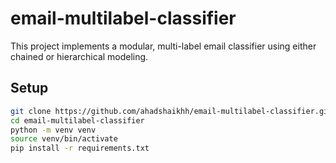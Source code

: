 # email-multilabel-classifier

This project implements a modular, multi-label email classifier using either chained or hierarchical modeling.

## Setup

```bash
git clone https://github.com/ahadshaikhh/email-multilabel-classifier.git
cd email-multilabel-classifier
python -m venv venv
source venv/bin/activate
pip install -r requirements.txt
